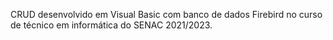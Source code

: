 CRUD desenvolvido em Visual Basic com banco de dados Firebird no curso de técnico em informática do SENAC 2021/2023.
